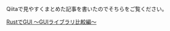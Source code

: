 Qiitaで見やすくまとめた記事を書いたのでそちらをご覧ください。

[RustでGUI 〜GUIライブラリ比較編〜](https://qiita.com/ogata-k/items/d9007250e1f26197f922)
